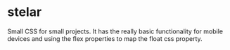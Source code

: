 # stelar

Small CSS for small projects. It has the really basic functionality for mobile devices and using the flex properties to map the float css property.
